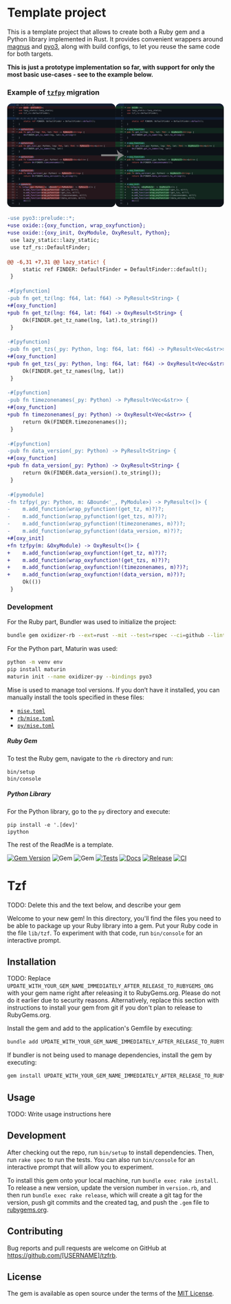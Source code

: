 # Template project

This is a template project that allows to create both a Ruby gem and a Python library implemented in Rust.
It provides convenient wrappers around [magnus](https://github.com/matsadler/magnus) and [pyo3](https://github.com/PyO3/pyo3), along with build configs,
to let you reuse the same code for both targets.

**This is just a prototype implementation so far, with support for only the most basic use-cases - see to the example below.**

### Example of [`tzfpy`](https://github.com/ringsaturn/tzfpy) migration
![](./migration.png)
```diff
-use pyo3::prelude::*;
+use oxide::{oxy_function, wrap_oxyfunction};
+use oxide::{oxy_init, OxyModule, OxyResult, Python};
 use lazy_static::lazy_static;
 use tzf_rs::DefaultFinder;
 
@@ -6,31 +7,31 @@ lazy_static! {
     static ref FINDER: DefaultFinder = DefaultFinder::default();
 }
 
-#[pyfunction]
-pub fn get_tz(lng: f64, lat: f64) -> PyResult<String> {
+#[oxy_function]
+pub fn get_tz(lng: f64, lat: f64) -> OxyResult<String> {
     Ok(FINDER.get_tz_name(lng, lat).to_string())
 }
 
-#[pyfunction]
-pub fn get_tzs(_py: Python, lng: f64, lat: f64) -> PyResult<Vec<&str>> {
+#[oxy_function]
+pub fn get_tzs(_py: Python, lng: f64, lat: f64) -> OxyResult<Vec<&str>> {
     Ok(FINDER.get_tz_names(lng, lat))
 }
 
-#[pyfunction]
-pub fn timezonenames(_py: Python) -> PyResult<Vec<&str>> {
+#[oxy_function]
+pub fn timezonenames(_py: Python) -> OxyResult<Vec<&str>> {
     return Ok(FINDER.timezonenames());
 }
 
-#[pyfunction]
-pub fn data_version(_py: Python) -> PyResult<String> {
+#[oxy_function]
+pub fn data_version(_py: Python) -> OxyResult<String> {
     return Ok(FINDER.data_version().to_string());
 }
 
-#[pymodule]
-fn tzfpy(_py: Python, m: &Bound<'_, PyModule>) -> PyResult<()> {
-    m.add_function(wrap_pyfunction!(get_tz, m)?)?;
-    m.add_function(wrap_pyfunction!(get_tzs, m)?)?;
-    m.add_function(wrap_pyfunction!(timezonenames, m)?)?;
-    m.add_function(wrap_pyfunction!(data_version, m)?)?;
+#[oxy_init]
+fn tzfpy(m: &OxyModule) -> OxyResult<()> {
+    m.add_function(wrap_oxyfunction!(get_tz, m)?)?;
+    m.add_function(wrap_oxyfunction!(get_tzs, m)?)?;
+    m.add_function(wrap_oxyfunction!(timezonenames, m)?)?;
+    m.add_function(wrap_oxyfunction!(data_version, m)?)?;
     Ok(())
 }
```

### Development
For the Ruby part, Bundler was used to initialize the project:
```bash
bundle gem oxidizer-rb --ext=rust --mit --test=rspec --ci=github --linter=rubocop
```
For the Python part, Maturin was used:
```bash
python -m venv env
pip install maturin
maturin init --name oxidizer-py --bindings pyo3
```

Mise is used to manage tool versions. If you don’t have it installed,
you can manually install the tools specified in these files:
- [`mise.toml`](./mise.toml)
- [`rb/mise.toml`](./rb/mise.toml)
- [`py/mise.toml`](./py/mise.toml)

##### Ruby Gem
To test the Ruby gem, navigate to the `rb` directory and run:
```shell
bin/setup
bin/console
```

##### Python Library
For the Python library, go to the `py` directory and execute:
```shell
pip install -e '.[dev]'
ipython
```

The rest of the ReadMe is a template.

[![Gem Version](https://badge.fury.io/rb/tzfrb.svg)](https://badge.fury.io/rb/tzfrb)
![Gem](https://img.shields.io/gem/dt/tzfrb?style=plastic)
![Gem](https://img.shields.io/gem/dtv/tzfrb?style=plastic)
[![Tests](https://github.com/uvlad7/oxidizer/actions/workflows/main.yml/badge.svg)](https://github.com/uvlad7/oxidizer/actions/workflows/main.yml)
[![Docs](https://github.com/uvlad7/oxidizer/actions/workflows/docs.yml/badge.svg)](https://github.com/uvlad7/oxidizer/actions/workflows/docs.yml)
[![Release](https://github.com/uvlad7/oxidizer/actions/workflows/release.yml/badge.svg)](https://github.com/uvlad7/oxidizer/actions/workflows/release.yml)
[![CI](https://github.com/uvlad7/oxidizer/actions/workflows/CI.yml/badge.svg)](https://github.com/uvlad7/oxidizer/actions/workflows/CI.yml)

# Tzf

TODO: Delete this and the text below, and describe your gem

Welcome to your new gem! In this directory, you'll find the files you need to be able to package up your Ruby library into a gem. Put your Ruby code in the file `lib/tzf`. To experiment with that code, run `bin/console` for an interactive prompt.

## Installation

TODO: Replace `UPDATE_WITH_YOUR_GEM_NAME_IMMEDIATELY_AFTER_RELEASE_TO_RUBYGEMS_ORG` with your gem name right after releasing it to RubyGems.org. Please do not do it earlier due to security reasons. Alternatively, replace this section with instructions to install your gem from git if you don't plan to release to RubyGems.org.

Install the gem and add to the application's Gemfile by executing:

```bash
bundle add UPDATE_WITH_YOUR_GEM_NAME_IMMEDIATELY_AFTER_RELEASE_TO_RUBYGEMS_ORG
```

If bundler is not being used to manage dependencies, install the gem by executing:

```bash
gem install UPDATE_WITH_YOUR_GEM_NAME_IMMEDIATELY_AFTER_RELEASE_TO_RUBYGEMS_ORG
```

## Usage

TODO: Write usage instructions here

## Development

After checking out the repo, run `bin/setup` to install dependencies. Then, run `rake spec` to run the tests. You can also run `bin/console` for an interactive prompt that will allow you to experiment.

To install this gem onto your local machine, run `bundle exec rake install`. To release a new version, update the version number in `version.rb`, and then run `bundle exec rake release`, which will create a git tag for the version, push git commits and the created tag, and push the `.gem` file to [rubygems.org](https://rubygems.org).

## Contributing

Bug reports and pull requests are welcome on GitHub at https://github.com/[USERNAME]/tzfrb.

## License

The gem is available as open source under the terms of the [MIT License](https://opensource.org/licenses/MIT).

